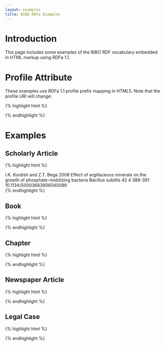 ```yaml
---
layout: examples
title: BIBO RDFa Examples
---
```

# Introduction

This page includes some examples of the BIBO RDF vocabulary embedded in HTML markup using RDFa 1.1.

# Profile Attribute

These examples use RDFa 1.1 profile prefix mapping in HTML5. Note that the profile URI will change:

{% highlight html %}
<!DOCTYPE html>
<html version="HTML+RDFa 1.1" lang="en" xmlns="http://www.w3.org/1999/xhtml">
  <head>
    <title>Example Document</title>
  </head>
  <body profile="http://example.org/profile/bibo/">
{% endhighlight %}

# Examples

## Scholarly Article

{% highlight html %}
<div class="reference" about="http://dx.doi.org/10.1134/S0003683806040089" typeOf="AcademicArticle">
  <span property="creator">
    <span property="name">I.K. Kurdish</span>
  </span> and 
  <span property="creator">
    <span property="name">Z.T. Bega</span>
  </span>
  <span property="issued">2006</span>
  <span property="title">Effect of argillaceous minerals on the growth of phosphate-mobilizing 
     bacteria Bacillus subtilis</span>
  <span property="volume">42</span>
  <span property="issue">4</span>
  <span property="pageStart">388</span>-<span property="pageEnd">391</span>
  <span property="doi">10.1134/S0003683806040089</span>
</div>
{% endhighlight %}

## Book

{% highlight html %}
<div class="reference" about="http://example.org/2" typeOf="Book">
  <span property="title"></span>
</div>
{% endhighlight %}

## Chapter

{% highlight html %}
<div class="reference" about="http://example.org/3" typeOf="BookSection">
  <span property="title"></span>
</div>
{% endhighlight %}

## Newspaper Article

{% highlight html %}
<div class="reference" about="http://example.org/4" typeOf="Article">
  <span property="title"></span>
</div>
{% endhighlight %}

## Legal Case

{% highlight html %}
<div class="reference" about="http://example.org/5" typeOf="bibo:LegalCaseDocument">
  <span property="dc:title"></span>
</div>
{% endhighlight %}

